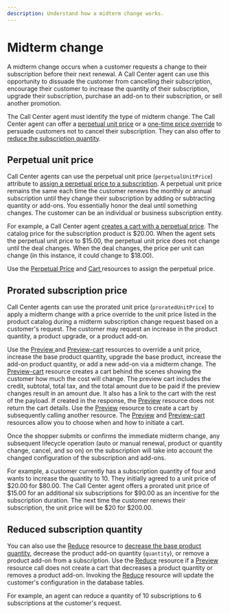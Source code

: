 ```yaml
---
description: Understand how a midterm change works.
---
```


# Midterm change

A midterm change occurs when a customer requests a change to their subscription before their next renewal. A Call Center agent can use this opportunity to dissuade the customer from cancelling their subscription, encourage their customer to increase the quantity of their subscription, upgrade their subscription, purchase an add-on to their subscription, or sell another promotion.&#x20;

The Call Center agent must identify the type of midterm change. The Call Center agent can offer a [perpetual unit price](selling-subscriptions-without-add-ons.md#perpetual-unit-price) or a [one-time price override](selling-subscriptions-without-add-ons.md#prorated-subscription-price) to persuade customers not to cancel their subscription. They can also offer to [reduce the subscription quantity](selling-subscriptions-without-add-ons.md#reduced-subscription-quantity).

## Perpetual unit price

Call Center agents can use the perpetual unit price (`perpetualUnitPrice`) attribute to [assign a perpetual price to a subscription](../../../admin-apis/subscription-management/assigning-a-perpetual-unit-price.md). A perpetual unit price remains the same each time the customer renews the monthly or annual subscription until they change their subscription by adding or subtracting quantity or add-ons. You essentially honor the deal until something changes. The customer can be an individual or business subscription entity.&#x20;

For example, a Call Center agent [creates a cart with a perpetual price](../../../admin-apis/subscription-management/assigning-a-perpetual-unit-price.md#creating-a-cart-with-a-perpetual-unit-price). The catalog price for the subscription product is $20.00. When the agent sets the perpetual unit price to $15.00, the perpetual unit price does not change until the deal changes. When the deal changes, the price per unit can change (in this instance, it could change to $18.00).

Use the [Perpetual Price](https://www.digitalriver.com/docs/commerce-admin-api/#tag/Perpetual-price) and [Cart ](https://www.digitalriver.com/docs/commerce-shopper-api/#tag/Apply-Shopper)resources to assign the perpetual price.&#x20;

## Prorated subscription price

Call Center agents can use the prorated unit price (`proratedUnitPrice`) to apply a midterm change with a price override to the unit price listed in the product catalog during a midterm subscription change request based on a customer's request. The customer may request an increase in the product quantity, a product upgrade, or a product add-on.

Use the [Preview ](broken-reference)and [Preview-cart](broken-reference) resources to override a unit price, increase the base product quantity, upgrade the base product, increase the add-on product quantity, or add a new add-on via a midterm change. The [Preview-cart](broken-reference) resource creates a cart behind the scenes showing the customer how much the cost will change. The preview cart includes the credit, subtotal, total tax, and the total amount due to be paid if the preview changes result in an amount due. It also has a link to the cart with the rest of the payload. If created in the response, the [Preview](broken-reference) resource does not return the cart details. Use the [Preview](broken-reference) resource to create a cart by subsequently calling another resource. The [Preview](broken-reference) and [Preview-cart](https://www.digitalriver.com/docs/commerce-admin-api/#tag/Immediate-Midterm-Change/operation/previewCartSubscription) resources allow you to choose when and how to initiate a cart.

Once the shopper submits or confirms the immediate midterm change, any subsequent lifecycle operation (auto or manual renewal, product or quantity change, cancel, and so on) on the subscription will take into account the changed configuration of the subscription and add-ons.‌

For example, a customer currently has a subscription quantity of four and wants to increase the quantity to 10. They initially agreed to a unit price of $20.00 for $80.00. The Call Center agent offers a prorated unit price of $15.00 for an additional six subscriptions for $90.00 as an incentive for the subscription duration. The next time the customer renews their subscription, the unit price will be $20 for $200.00.

## Reduced subscription quantity

You can also use the [Reduce](../../../common-shopper-and-admin-apis/subscriptions/reducing-the-quantity-of-a-subscription.md) resource to [decrease the base product quantity](../../../common-shopper-and-admin-apis/subscriptions/reducing-the-quantity-of-a-subscription.md), decrease the product add-on quantity (`quantity`), or remove a product add-on from a subscription. Use the [Reduce](broken-reference) resource if a [Preview](broken-reference) resource call does not create a cart that decreases a product quantity or removes a product add-on. Invoking the [Reduce](../../../common-shopper-and-admin-apis/subscriptions/reducing-the-quantity-of-a-subscription.md) resource will update the customer's configuration in the database tables.‌

For example, an agent can reduce a quantity of 10 subscriptions to 6 subscriptions at the customer's request.

